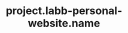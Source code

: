---
unique-name: labb-website
type: website
title: project.labb-personal-website.name
description: project.labb-personal-website.desc
launch-date: 2020-03-06 18:00:00
start-date: 2019-06-10 08:53:00
status: active
needs-help: false
website: https://www.abbluiz.com/
git-url:
license-url:
license-opensource: true
license-freesoftware: false
license-name: string.mixed
founders: ["LABB"]
pinned: false
hidden: true
layout: project
color1: white
color2: "#a14040"
---